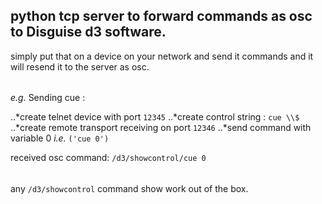 ## python tcp server to forward commands as osc to Disguise d3 software. 

simply put that on a device on your network and send it commands and it will resend it to the server as osc. 
######
*e.g.* Sending cue :

..*create telnet device with port `12345`
..*create control string : `cue \\$`
..*create remote transport receiving on port `12346`
..*send command with variable 0 *i.e.* `('cue 0')`

received osc command: `/d3/showcontrol/cue 0`
######
any `/d3/showcontrol` command show work out of the box. 

